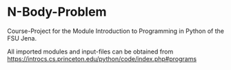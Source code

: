 # N-Body-Problem
Course-Project for the Module Introduction to Programming in Python of the FSU Jena.

All imported modules and input-files can be obtained from https://introcs.cs.princeton.edu/python/code/index.php#programs
